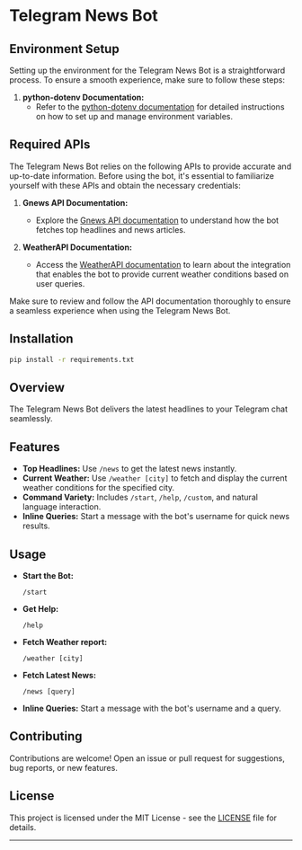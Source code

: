 # Telegram News Bot

## Environment Setup

Setting up the environment for the Telegram News Bot is a straightforward process. To ensure a smooth experience, make sure to follow these steps:

1. **python-dotenv Documentation:**
   - Refer to the [python-dotenv documentation](https://pypi.org/project/python-dotenv/) for detailed instructions on how to set up and manage environment variables.

## Required APIs

The Telegram News Bot relies on the following APIs to provide accurate and up-to-date information. Before using the bot, it's essential to familiarize yourself with these APIs and obtain the necessary credentials:

1. **Gnews API Documentation:**
   - Explore the [Gnews API documentation](https://gnews.io/docs/v4#introduction) to understand how the bot fetches top headlines and news articles.

2. **WeatherAPI Documentation:**
   - Access the [WeatherAPI documentation](https://www.weatherapi.com/docs/) to learn about the integration that enables the bot to provide current weather conditions based on user queries.

Make sure to review and follow the API documentation thoroughly to ensure a seamless experience when using the Telegram News Bot.

## Installation

```bash
pip install -r requirements.txt
```

## Overview

The Telegram News Bot delivers the latest headlines to your Telegram chat seamlessly.

## Features

- **Top Headlines:** Use `/news` to get the latest news instantly.
- **Current Weather:** Use `/weather [city]` to fetch and display the current weather conditions for the specified city.
- **Command Variety:** Includes `/start`, `/help`, `/custom`, and natural language interaction.
- **Inline Queries:** Start a message with the bot's username for quick news results.

## Usage

- **Start the Bot:**
  ```
  /start
  ```

- **Get Help:**
  ```
  /help
  ```

- **Fetch Weather report:**
  ```
  /weather [city]
  ```

- **Fetch Latest News:**
  ```
  /news [query]
  ```

- **Inline Queries:**
  Start a message with the bot's username and a query.

## Contributing

Contributions are welcome! Open an issue or pull request for suggestions, bug reports, or new features.

## License

This project is licensed under the MIT License - see the [LICENSE](LICENSE) file for details.

---
